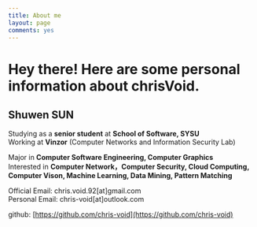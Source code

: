 ```yaml
---
title: About me
layout: page
comments: yes
---
```


Hey there! Here are some personal information about chrisVoid.
=======

## Shuwen SUN

Studying as a **senior student** at **School of Software, SYSU**    
Working at **Vinzor** (Computer Networks and Information Security Lab)

Major in **Computer Software Engineering, Computer Graphics**    
Interested in **Computer Network，Computer Security, Cloud Computing, Computer Vison, Machine Learning, Data Mining, Pattern Matching**    

Official Email: chris.void.92[at]gmail.com     
Personal Email: chris-void[at]outlook.com

github: [https://github.com/chris-void](https://github.com/chris-void)
